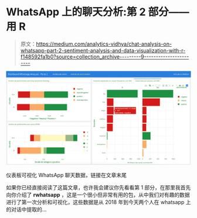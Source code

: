 # WhatsApp 上的聊天分析:第 2 部分——用 R

> 原文：<https://medium.com/analytics-vidhya/chat-analysis-on-whatsapp-part-2-sentiment-analysis-and-data-visualization-with-r-f148592fa1b0?source=collection_archive---------9----------------------->

![](img/e92d5730c0a25448dba5c745802edf7d.png)

仪表板可视化 WhatsApp 聊天数据，链接在文章末尾

如果你已经直接阅读了这篇文章，也许我会建议你先看看第 1 部分，在那里我首先向你介绍了 **rwhatsapp** ，这是一个很小但非常有用的包，从中我们对有趣的数据进行了第一次分析和可视化，这些数据是从 2018 年到今天两个人在 whatsapp 上的对话中提取的…